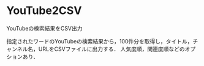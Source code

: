 # YouTube2CSV
YouTubeの検索結果をCSV出力

指定されたワードのYouTubeの検索結果から，100件分を取得し，タイトル，チャンネル名，URLをCSVファイルに出力する．
人気度順，関連度順などのオプションあり．
